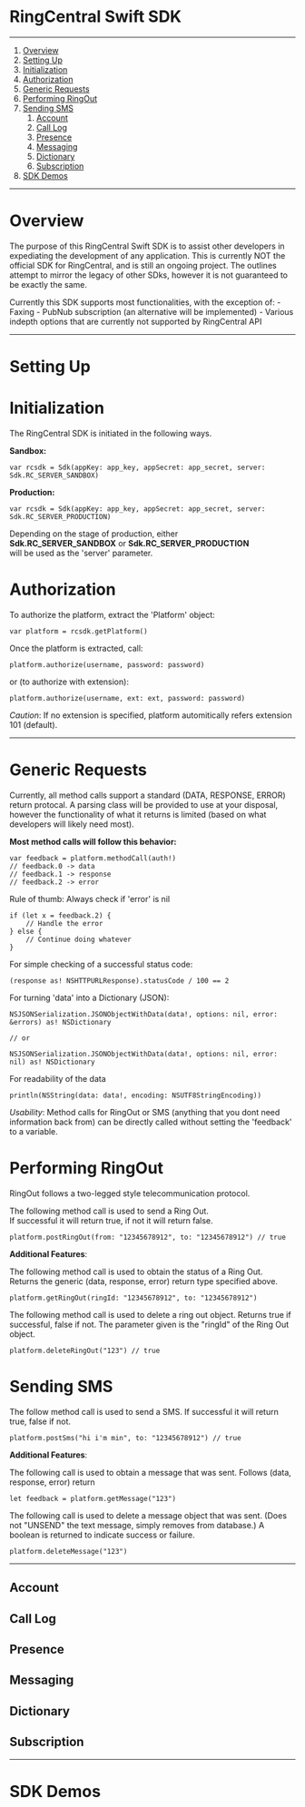 RingCentral Swift SDK
=====================


***

1. [Overview](#overview)
2. [Setting Up](#setting-up)
3. [Initialization](#initialization)
4. [Authorization](#authorization)
5. [Generic Requests](#generic-requests)
6. [Performing RingOut](#performing-ringout)
7. [Sending SMS](#sending-sms)
    1. [Account](#account)
    2. [Call Log](#call-log)
    3. [Presence](#presence)
    4. [Messaging](#messaging)
    5. [Dictionary](#dictionary)
    6. [Subscription](#subscription)
8. [SDK Demos](#sdk-demos)


***

# Overview

The purpose of this RingCentral Swift SDK is to assist other developers in expediating the
development of any application. This is currently NOT the official SDK for RingCentral,
and is still an ongoing project. The outlines attempt to mirror the legacy of other SDks,
however it is not guaranteed to be exactly the same.

Currently this SDK supports most functionalities, with the exception of:
    - Faxing
    - PubNub subscription (an alternative will be implemented)
    - Various indepth options that are currently not supported by RingCentral API

***

# Setting Up

# Initialization

The RingCentral SDK is initiated in the following ways.

**Sandbox:**
<!-- language: swift -->
    var rcsdk = Sdk(appKey: app_key, appSecret: app_secret, server: Sdk.RC_SERVER_SANDBOX)

**Production:**
<!-- language: swift -->
    var rcsdk = Sdk(appKey: app_key, appSecret: app_secret, server: Sdk.RC_SERVER_PRODUCTION)


Depending on the stage of production, either                                        
**Sdk.RC_SERVER_SANDBOX** or **Sdk.RC_SERVER_PRODUCTION**                                   
will be used as the 'server' parameter.

# Authorization

To authorize the platform, extract the 'Platform' object:

<!-- language: swift -->
    var platform = rcsdk.getPlatform()


Once the platform is extracted, call:

<!-- language: swift -->
    platform.authorize(username, password: password)

or (to authorize with extension):
<!-- language: swift -->
    platform.authorize(username, ext: ext, password: password)

*Caution*: If no extension is specified, platform automitically refers extension 101 (default).
***

# Generic Requests

Currently, all method calls support a standard (DATA, RESPONSE, ERROR) return protocal.
A parsing class will be provided to use at your disposal, however the functionality of
what it returns is limited (based on what developers will likely need most).

**Most method calls will follow this behavior:**
<!-- language: swift -->
    var feedback = platform.methodCall(auth!)
    // feedback.0 -> data
    // feedback.1 -> response
    // feedback.2 -> error




Rule of thumb: Always check if 'error' is nil
<!-- language: swift -->
    if (let x = feedback.2) {
        // Handle the error
    } else {
        // Continue doing whatever
    }


For simple checking of a successful status code:
<!-- language: swift -->
    (response as! NSHTTPURLResponse).statusCode / 100 == 2


For turning 'data' into a Dictionary (JSON):
<!-- language: swift -->
    NSJSONSerialization.JSONObjectWithData(data!, options: nil, error: &errors) as! NSDictionary
    
    // or

    NSJSONSerialization.JSONObjectWithData(data!, options: nil, error: nil) as! NSDictionary


For readability of the data
<!-- language: swift -->
    println(NSString(data: data!, encoding: NSUTF8StringEncoding))

*Usability*: Method calls for RingOut or SMS (anything that you dont need information back from)
can be directly called without setting the 'feedback' to a variable.

# Performing RingOut

RingOut follows a two-legged style telecommunication protocol.                  
                                                                                
The following method call is used to send a Ring Out.                           
If successful it will return true, if not it will return false.
<!-- language: swift -->
    platform.postRingOut(from: "12345678912", to: "12345678912") // true


**Additional Features**:
                                                                                
The following method call is used to obtain the status of a Ring Out.           
Returns the generic (data, response, error) return type specified above.        
<!-- language: swift -->
    platform.getRingOut(ringId: "12345678912", to: "12345678912")

                                                                                
The following method call is used to delete a ring out object.
Returns true if successful, false if not.
The parameter given is the "ringId" of the Ring Out object.
<!-- language: swift -->
    platform.deleteRingOut("123") // true


# Sending SMS

The follow method call is used to send a SMS.
If successful it will return true, false if not.
<!-- language: swift -->
    platform.postSms("hi i'm min", to: "12345678912") // true


**Additional Features**:

The following call is used to obtain a message that was sent.
Follows (data, response, error) return
<!-- language: swift -->
    let feedback = platform.getMessage("123")


The following call is used to delete a message object that was sent.
(Does not "UNSEND" the text message, simply removes from database.)
A boolean is returned to indicate success or failure.
<!-- language: swift -->
    platform.deleteMessage("123")


***

## Account

## Call Log

## Presence

## Messaging

## Dictionary

## Subscription

***

# SDK Demos